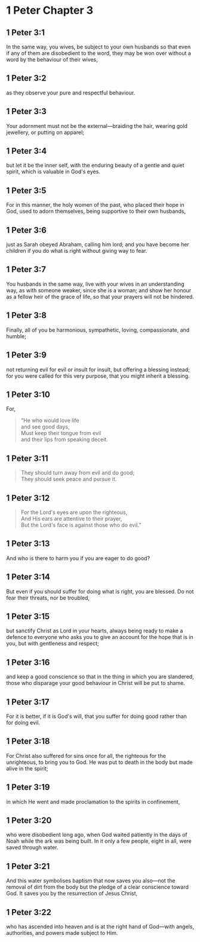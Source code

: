 # 1 Peter Chapter 3

## 1 Peter 3:1

In the same way, you wives, be subject to your own husbands so that even if any of them are disobedient to the word, they may be won over without a word by the behaviour of their wives,

## 1 Peter 3:2

as they observe your pure and respectful behaviour.

## 1 Peter 3:3

Your adornment must not be the external—braiding the hair, wearing gold jewellery, or putting on apparel;

## 1 Peter 3:4

but let it be the inner self, with the enduring beauty of a gentle and quiet spirit, which is valuable in God's eyes.

## 1 Peter 3:5

For in this manner, the holy women of the past, who placed their hope in God, used to adorn themselves, being supportive to their own husbands,

## 1 Peter 3:6

just as Sarah obeyed Abraham, calling him lord; and you have become her children if you do what is right without giving way to fear.

## 1 Peter 3:7

You husbands in the same way, live with your wives in an understanding way, as with someone weaker, since she is a woman; and show her honour as a fellow heir of the grace of life, so that your prayers will not be hindered.

## 1 Peter 3:8

Finally, all of you be harmonious, sympathetic, loving, compassionate, and humble;

## 1 Peter 3:9

not returning evil for evil or insult for insult, but offering a blessing instead; for you were called for this very purpose, that you might inherit a blessing.

## 1 Peter 3:10

For,

> “He who would love life  
> and see good days,  
> Must keep their tongue from evil  
> and their lips from speaking deceit.

## 1 Peter 3:11

> They should turn away from evil and do good;  
> They should seek peace and pursue it.

## 1 Peter 3:12

> For the Lord's eyes are upon the righteous,  
> And His ears are attentive to their prayer,  
> But the Lord's face is against those who do evil.”

## 1 Peter 3:13

And who is there to harm you if you are eager to do good?

## 1 Peter 3:14

But even if you should suffer for doing what is right, you are blessed. Do not fear their threats, nor be troubled,

## 1 Peter 3:15

but sanctify Christ as Lord in your hearts, always being ready to make a defence to everyone who asks you to give an account for the hope that is in you, but with gentleness and respect;

## 1 Peter 3:16

and keep a good conscience so that in the thing in which you are slandered, those who disparage your good behaviour in Christ will be put to shame.

## 1 Peter 3:17

For it is better, if it is God's will, that you suffer for doing good rather than for doing evil.

## 1 Peter 3:18

For Christ also suffered for sins once for all, the righteous for the unrighteous, to bring you to God. He was put to death in the body but made alive in the spirit;

## 1 Peter 3:19

in which He went and made proclamation to the spirits in confinement,

## 1 Peter 3:20

who were disobedient long ago, when God waited patiently in the days of Noah while the ark was being built. In it only a few people, eight in all, were saved through water.

## 1 Peter 3:21

And this water symbolises baptism that now saves you also—not the removal of dirt from the body but the pledge of a clear conscience toward God. It saves you by the resurrection of Jesus Christ,

## 1 Peter 3:22

who has ascended into heaven and is at the right hand of God—with angels, authorities, and powers made subject to Him.

